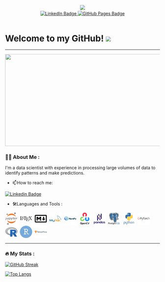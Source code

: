 
<div id="header" align="center">
  <img src="https://media.giphy.com/media/v1.Y2lkPTc5MGI3NjExNGRkMDg1MTUzODg3N2EwZDAyMDdhNDg3NGFiZGQwZjVhMDg0MmE4OSZjdD1n/fedryX7dMGMe6lgqDm/giphy.gif" width="100"/>
</div>

<div id="badges" align="center">
  <a href="https://www.linkedin.com/in/deborah-pereira-a67072145/?locale=en_US">
    <img src="https://img.shields.io/badge/LinkedIn-blue?style=for-the-badge&logo=linkedin&logoColor=white" alt="LinkedIn Badge"/>
  </a>
  <a href="https://deborahbarbedo.github.io/">
    <img src="https://img.shields.io/badge/GitHub%20Pages-darkblue?style=for-the-badge&logo=githubpages&logoColor=white" alt="GitHub Pages Badge"/>
  </a>
</div>

<div id="badges2" align="center">
  <img src="https://komarev.com/ghpvc/?username=DeborahBarbedo&style=flat-square&color=blue" alt=""/>
  </a>
</div>

<h1>
  Welcome to my GitHub!
  <img src="https://media.giphy.com/media/du3J3cXyzhj75IOgvA/giphy.gif" width="30px"/>
</h1>

---

<div align="center">
  <img src="https://media.giphy.com/media/v1.Y2lkPTc5MGI3NjExM2RhMzMxMDI2MDk2ODg2MzYxZjY1MGFkYWNjZWU0YzUyYjM4ZjJkZSZjdD1n/hpXdHPfFI5wTABdDx9/giphy.gif" width="600" height="300"/>
</div>


### :woman_technologist: About Me :

I'm a data scientist with experience in processing large volumes of data to identify patterns and make predictions.

- :mailbox:How to reach me:

[![Linkedin Badge](https://img.shields.io/badge/LinkedIn-blue?style=for-the-badge&logo=linkedin&logoColor=white)](https://www.linkedin.com/in/deborah-pereira-a67072145/?locale=en_US)

- :hammer_and_wrench:Languages and Tools :

<div>
  <img src="https://github.com/devicons/devicon/blob/master/icons/jupyter/jupyter-original-wordmark.svg" title="Jupyter" alt="Jupyter" width="40" height="40"/>&nbsp;
  <img src="https://github.com/devicons/devicon/blob/master/icons/latex/latex-original.svg" title="Latex" alt="Latex" width="40" height="40"/>&nbsp;
  <img src="https://github.com/devicons/devicon/blob/master/icons/markdown/markdown-original.svg" title="Markdown" alt="Markdown" width="40" height="40"/>&nbsp;
  <img src="https://github.com/devicons/devicon/blob/master/icons/mysql/mysql-original-wordmark.svg" title="MySQL" alt="MySQL" width="40" height="40"/>&nbsp;
  <img src="https://github.com/devicons/devicon/blob/master/icons/numpy/numpy-original-wordmark.svg" title="NumPy" alt="NumPy" width="40" height="40"/>&nbsp;
  <img src="https://github.com/devicons/devicon/blob/master/icons/opencv/opencv-original-wordmark.svg" title="OpenCV" alt="OpenCV" width="40" height="40"/>&nbsp;
  <img src="https://github.com/devicons/devicon/blob/master/icons/pandas/pandas-original-wordmark.svg" title="pandas" alt="pandas" width="40" height="40"/>&nbsp;
  <img src="https://github.com/devicons/devicon/blob/master/icons/postgresql/postgresql-original-wordmark.svg" title="PostgreSQL" alt="PostgreSQL" width="40" height="40"/>&nbsp;
  <img src="https://github.com/devicons/devicon/blob/master/icons/python/python-original-wordmark.svg" title="Python" alt="Python" width="40" height="40"/>&nbsp;
  <img src="https://github.com/devicons/devicon/blob/master/icons/pytorch/pytorch-original-wordmark.svg" title="PyTorch" alt="PyTorch" width="40" height="40"/>&nbsp;
  <img src="https://github.com/devicons/devicon/blob/master/icons/r/r-original.svg" title="R" alt="R" width="40" height="40"/>&nbsp;
  <img src="https://github.com/devicons/devicon/blob/master/icons/rstudio/rstudio-original.svg" title="RStudio" alt="RStudio" width="40" height="40"/>&nbsp;
  <img src="https://github.com/devicons/devicon/blob/master/icons/tensorflow/tensorflow-original-wordmark.svg" title="TensorFlow" alt="TensorFlow" width="40" height="40"/>&nbsp;
</div>

---

### :fire: My Stats :

[![GitHub Streak](http://github-readme-streak-stats.herokuapp.com?user=DeborahBarbedo&theme=transparent)](https://git.io/streak-stats)

[![Top Langs](https://github-readme-stats.vercel.app/api/top-langs/?username=DeborahBarbedo&layout=compact&theme=transparent)](https://github.com/DeborahBarbedo/github-readme-stats)

